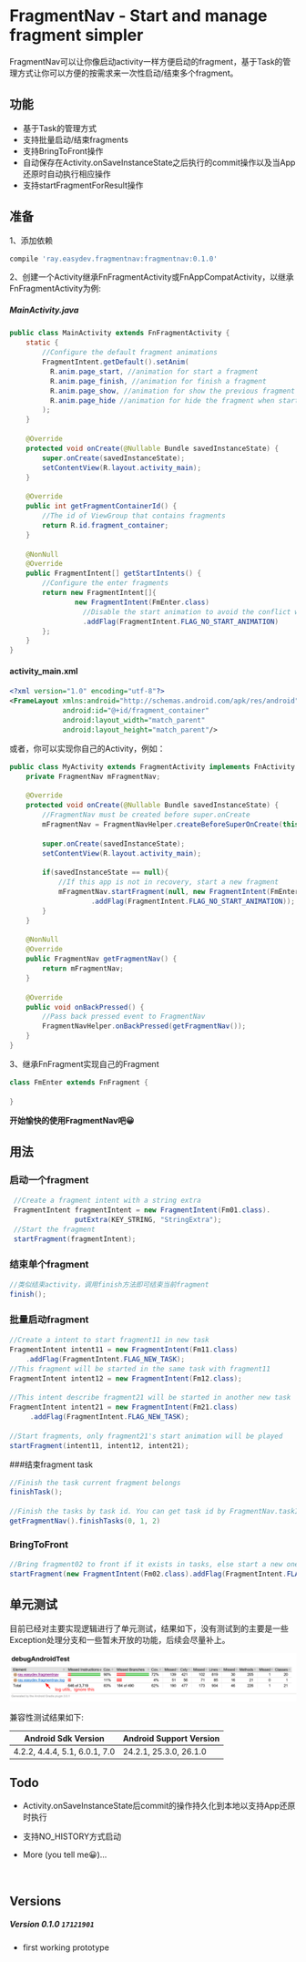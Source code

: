 # FragmentNav - Start and manage fragment simpler



FragmentNav可以让你像启动activity一样方便启动的fragment，基于Task的管理方式让你可以方便的按需求来一次性启动/结束多个fragment。



## 功能

- 基于Task的管理方式
- 支持批量启动/结束fragments
- 支持BringToFront操作
- 自动保存在Activity.onSaveInstanceState之后执行的commit操作以及当App还原时自动执行相应操作
- 支持startFragmentForResult操作


## 准备

1、添加依赖

```groovy
compile 'ray.easydev.fragmentnav:fragmentnav:0.1.0'
```



2、创建一个Activity继承FnFragmentActivity或FnAppCompatActivity，以继承FnFragmentActivity为例:

##### MainActivity.java

```java
public class MainActivity extends FnFragmentActivity {
    static {
        //Configure the default fragment animations
        FragmentIntent.getDefault().setAnim(
          R.anim.page_start, //animation for start a fragment
          R.anim.page_finish, //animation for finish a fragment
          R.anim.page_show, //animation for show the previous fragment when finish a fragment
          R.anim.page_hide //animation for hide the fragment when start a new fragment
        );
    }

    @Override
    protected void onCreate(@Nullable Bundle savedInstanceState) {
        super.onCreate(savedInstanceState);
        setContentView(R.layout.activity_main);
    }

    @Override
    public int getFragmentContainerId() {
      	//The id of ViewGroup that contains fragments
        return R.id.fragment_container;
    }

    @NonNull
    @Override
    public FragmentIntent[] getStartIntents() {
      	//Configure the enter fragments
        return new FragmentIntent[]{
                new FragmentIntent(FmEnter.class)
                  //Disable the start animation to avoid the conflict with the activity's start animation
                  .addFlag(FragmentIntent.FLAG_NO_START_ANIMATION)
        };
    }
}
```

#### activity_main.xml

```xml
<?xml version="1.0" encoding="utf-8"?>
<FrameLayout xmlns:android="http://schemas.android.com/apk/res/android"
             android:id="@+id/fragment_container"
             android:layout_width="match_parent"
             android:layout_height="match_parent"/>

```

或者，你可以实现你自己的Activity，例如：

```java
public class MyActivity extends FragmentActivity implements FnActivity {
    private FragmentNav mFragmentNav;

    @Override
    protected void onCreate(@Nullable Bundle savedInstanceState) {
        //FragmentNav must be created before super.onCreate
        mFragmentNav = FragmentNavHelper.createBeforeSuperOnCreate(this, R.id.fragment_container, savedInstanceState);

        super.onCreate(savedInstanceState);
        setContentView(R.layout.activity_main);

        if(savedInstanceState == null){
            //If this app is not in recovery, start a new fragment
            mFragmentNav.startFragment(null, new FragmentIntent(FmEnter.class)
                    .addFlag(FragmentIntent.FLAG_NO_START_ANIMATION));
        }
    }

    @NonNull
    @Override
    public FragmentNav getFragmentNav() {
        return mFragmentNav;
    }

    @Override
    public void onBackPressed() {
        //Pass back pressed event to FragmentNav
        FragmentNavHelper.onBackPressed(getFragmentNav());
    }
}
```



3、继承FnFragment实现自己的Fragment

```java
class FmEnter extends FnFragment {
  
}
```

**开始愉快的使用FragmentNav吧😀**



## 用法

### 启动一个fragment

```java
 //Create a fragment intent with a string extra
 FragmentIntent fragmentIntent = new FragmentIntent(Fm01.class).
                putExtra(KEY_STRING, "StringExtra");
 //Start the fragment
 startFragment(fragmentIntent);
```



### 结束单个fragment

```java
//类似结束activity，调用finish方法即可结束当前fragment
finish();
```



### 批量启动fragment

```java
//Create a intent to start fragment11 in new task
FragmentIntent intent11 = new FragmentIntent(Fm11.class)
  	.addFlag(FragmentIntent.FLAG_NEW_TASK);
//This fragment will be started in the same task with fragment11
FragmentIntent intent12 = new FragmentIntent(Fm12.class);

//This intent describe fragment21 will be started in another new task
FragmentIntent intent21 = new FragmentIntent(Fm21.class)
     .addFlag(FragmentIntent.FLAG_NEW_TASK);

//Start fragments, only fragment21's start animation will be played
startFragment(intent11, intent12, intent21);
```



###结束fragment task

```java
//Finish the task current fragment belongs
finishTask();

//Finish the tasks by task id. You can get task id by FragmentNav.taskIds() or FragmentNav.getTaskId()
getFragmentNav().finishTasks(0, 1, 2)
```



### BringToFront

```java
//Bring fragment02 to front if it exists in tasks, else start a new one
startFragment(new FragmentIntent(Fm02.class).addFlag(FragmentIntent.FLAG_BRING_TO_FRONT));
```



## 单元测试

目前已经对主要实现逻辑进行了单元测试，结果如下，没有测试到的主要是一些Exception处理分支和一些暂未开放的功能，后续会尽量补上。

![test_coverage](imgs/test_coverage.png)

兼容性测试结果如下:

| Android Sdk Version           | Android Support Version |
| ----------------------------- | ----------------------- |
| 4.2.2, 4.4.4, 5.1, 6.0.1, 7.0 | 24.2.1, 25.3.0, 26.1.0  |



## Todo

- Activity.onSaveInstanceState后commit的操作持久化到本地以支持App还原时执行

- 支持NO_HISTORY方式启动

- More (you tell me😀)...

  ​


## Versions

##### Version 0.1.0 `17121901`
- first working prototype

